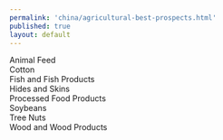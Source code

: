 ```yaml
--- 
permalink: 'china/agricultural-best-prospects.html' 
published: true 
layout: default
---
```

Animal Feed  
Cotton  
Fish and Fish Products  
Hides and Skins  
Processed Food Products  
Soybeans  
Tree Nuts  
Wood and Wood Products  
